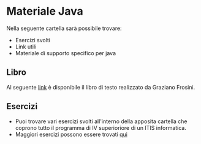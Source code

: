 # Materiale Java
Nella seguente cartella sarà possibile trovare:
- Esercizi svolti 
- Link utili
- Materiale di supporto specifico per java

## Libro
Al seguente [link](http://vecchio.iet.unipi.it/programmazione-avanzata/files/2015/10/VolumeI.pdf) è disponibile il libro di testo realizzato da Graziano Frosini.

## Esercizi
- Puoi trovare vari esercizi svolti all'interno della apposita cartella che coprono tutto il programma di IV superioriore di un ITIS informatica. <br>
- Maggiori esercizi possono essere trovati [qui](https://www.hoepli.it/editore/hoepli_file/download_pub/978-88-203-8302-2_java9-esercizi-1-15.pdf)